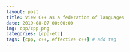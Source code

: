 ```yaml
---
layout: post
title: View C++ as a federation of languages
date: 2019-08-07 00:00:00
img: cpp/cpp.png
categories: [cpp-etc] 
tags: [cpp, c++, effective c++] # add tag
---
```



